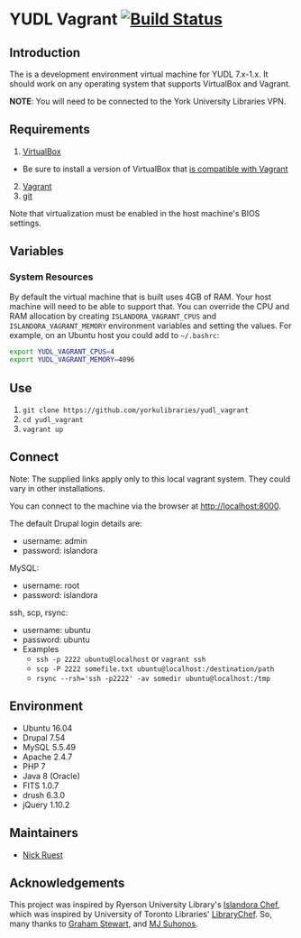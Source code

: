 # YUDL Vagrant [![Build Status](https://travis-ci.org/yorkulibraries/yudl_vagrant.svg?branch=master)](https://travis-ci.org/yorkulibraries/yudl_vagrant)

## Introduction

The is a development environment virtual machine for YUDL 7.x-1.x. It should work on any operating system that supports VirtualBox and Vagrant.

**NOTE**: You will need to be connected to the York University Libraries VPN.

## Requirements

1. [VirtualBox](https://www.virtualbox.org/)
  * Be sure to install a version of VirtualBox that [is compatible with Vagrant](https://www.vagrantup.com/docs/virtualbox/)
2. [Vagrant](http://www.vagrantup.com)
3. [git](https://git-scm.com/)

Note that virtualization must be enabled in the host machine's BIOS settings.

## Variables

### System Resources

By default the virtual machine that is built uses 4GB of RAM. Your host machine will need to be able to support that. You can override the CPU and RAM allocation by creating `ISLANDORA_VAGRANT_CPUS` and `ISLANDORA_VAGRANT_MEMORY` environment variables and setting the values. For example, on an Ubuntu host you could add to `~/.bashrc`:

```bash
export YUDL_VAGRANT_CPUS=4
export YUDL_VAGRANT_MEMORY=4096
```

## Use

1. `git clone https://github.com/yorkulibraries/yudl_vagrant`
2. `cd yudl_vagrant`
3. `vagrant up`

## Connect

Note: The supplied links apply only to this local vagrant system. They could vary in other installations. 

You can connect to the machine via the browser at [http://localhost:8000](http://localhost:8000).

The default Drupal login details are:
  - username: admin
  - password: islandora

MySQL:
  - username: root
  - password: islandora

ssh, scp, rsync:
  - username: ubuntu
  - password: ubuntu
  - Examples
    - `ssh -p 2222 ubuntu@localhost` or `vagrant ssh`
    - `scp -P 2222 somefile.txt ubuntu@localhost:/destination/path`
    - `rsync --rsh='ssh -p2222' -av somedir ubuntu@localhost:/tmp`

## Environment

- Ubuntu 16.04
- Drupal 7.54
- MySQL 5.5.49
- Apache 2.4.7
- PHP 7
- Java 8 (Oracle)
- FITS 1.0.7
- drush 6.3.0
- jQuery 1.10.2

## Maintainers

* [Nick Ruest](https://github.com/ruebot)

## Acknowledgements

This project was inspired by Ryerson University Library's [Islandora Chef](https://github.com/ryersonlibrary/islandora_chef), which was inspired by University of Toronto Libraries' [LibraryChef](https://github.com/utlib/chef-islandora). So, many thanks to [Graham Stewart](https://github.com/whitepine23), and [MJ Suhonos](http://github.com/mjsuhonos/).
